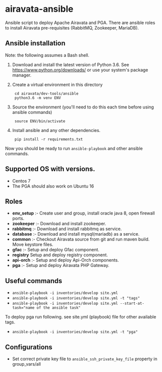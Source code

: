 # airavata-ansible

Ansible script to deploy Apache Airavata and PGA. 
There are ansible roles to install Airavata pre-requisites (RabbitMQ, Zookeeper, MariaDB).

## Ansible installation

Note: the following assumes a Bash shell.

1. Download and install the latest version of Python 3.6. See
   https://www.python.org/downloads/ or use your system's package manager.
2. Create a virtual environment in this directory

        cd airavata/dev-tools/ansible
        python3.6 -m venv ENV

3. Source the environment (you'll need to do this each time before using ansible commands)

        source ENV/bin/activate

4. Install ansible and any other dependencies.

        pip install -r requirements.txt

Now you should be ready to run `ansible-playbook` and other ansible commands.

## Supported OS with versions.

- Centos 7
- The PGA should also work on Ubuntu 16

## Roles

- **env_setup** :- Create user and group, install oracle java 8, open firewall ports.
- **zookeeper** :- Download and install zookeeper.
- **rabbitmq** :- Download and install rabbitmq as service.
- **database** :- Download and install mysql(mariadb) as a service.
- **common** :- Checkout Airavata source from git and run maven build. Move keystore files.
- **gfac** :- Setup and deploy Gfac component.
- **registry** Setup and deploy registry component.
- **api-orch** :- Setup and deploy Api-Orch components.
- **pga** :- Setup and deploy Airavata PHP Gateway.

## Useful commands

- `ansible-playbook -i inventories/develop site.yml`
- `ansible-playbook -i inventories/develop site.yml -t "tags"`
- `ansible-playbook -i inventories/develop site.yml --start-at-task="name of the ansible task"`

To deploy pga run following. see site.yml (playbook) file for other available tags.

- `ansible-playbook -i inventories/develop site.yml -t "pga"`

## Configurations

- Set correct private key file to `ansible_ssh_private_key_file` property in group_vars/all
